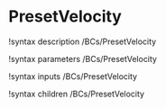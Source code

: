 <!-- MOOSE Documentation Stub: Remove this when content is added. -->

# PresetVelocity
!syntax description /BCs/PresetVelocity

!syntax parameters /BCs/PresetVelocity

!syntax inputs /BCs/PresetVelocity

!syntax children /BCs/PresetVelocity
